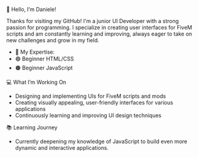 🌟 Hello, I’m Daniele!

Thanks for visiting my GitHub! I'm a junior UI Developer with a strong passion for programming. I specialize in creating user interfaces for FiveM scripts and am constantly learning and improving, always eager to take on new challenges and grow in my field.

- 🔧 My Expertise:
- 🟢 Beginner HTML/CSS
- 🟠 Beginner JavaScript

💻 What I’m Working On

- Designing and implementing UIs for FiveM scripts and mods
- Creating visually appealing, user-friendly interfaces for various applications
- Continuously learning and improving UI design techniques

📚 Learning Journey
- Currently deepening my knowledge of JavaScript to build even more dynamic and interactive applications.
